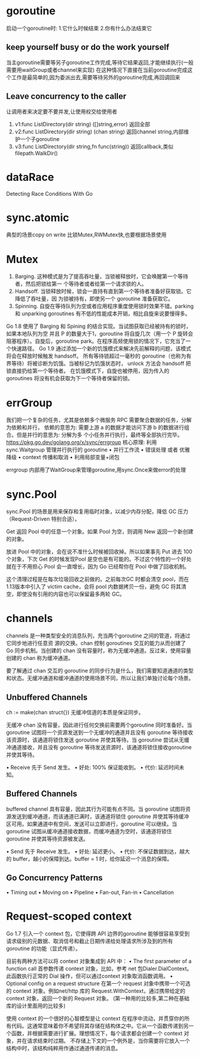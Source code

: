 # goroutine
启动一个goroutine时:
1.它什么时候结束 
2.你有什么办法结束它

## keep yourself busy or do the work yourself
当主goroutine需要等另子goroutine工作完成,等待它结果返回,才能继续执行(一般需要用waitGroup或者channel来实现)
在这种情况下直接在当前goroutine完成这个工作是最简单的,因为委派出去,需要等待另外的goroutine完成,再回调回来

## Leave concurrency to the caller 
让调用者来决定要不要并发,让使用权交给使用者
1. v1:func ListDirectory(dir string) ([]string,error) 返回全部
2. v2:func ListDirectory(dir string) (chan string) 返回channel string,内部维护一个子goroutine
3. v3:func ListDirectory(dir string,fn func(string)) 返回callback,类似filepath.WalkDir()

# dataRace
Detecting Race Conditions With Go

# sync.atomic
典型的场景copy on write
比锁Mutex,RWMutex快,也要根据场景使用

# Mutex
1. Barging. 这种模式是为了提高吞吐量，当锁被释放时，它会唤醒第一个等待者，然后把锁给第一
个等待者或者给第一个请求锁的人。
2. Handsoff. 当锁释放时候，锁会一直持有直到第一个等待者准备好获取锁。它降低了吞吐量，因
为锁被持有，即使另一个 goroutine 准备获取它。
3. Spinning. 自旋在等待队列为空或者应用程序重度使用锁时效果不错。parking 和 unparking 
goroutines 有不低的性能成本开销，相比自旋来说要慢得多。

Go 1.8 使用了 Barging 和 Spining 的结合实现。当试图获取已经被持有的锁时，如果本地队列为空
并且 P 的数量大于1，goroutine 将自旋几次（用一个 P 旋转会阻塞程序）。自旋后，goroutine 
park。在程序高频使用锁的情况下，它充当了一个快速路径。
Go 1.9 通过添加一个新的饥饿模式来解决先前解释的问题，该模式将会在释放时候触发 handsoff。
所有等待锁超过一毫秒的 goroutine（也称为有界等待）将被诊断为饥饿。当被标记为饥饿状态时，
unlock 方法会 handsoff 把锁直接扔给第一个等待者。
在饥饿模式下，自旋也被停用，因为传入的 goroutines 将没有机会获取为下一个等待者保留的锁。

# errGroup
我们把一个复杂的任务，尤其是依赖多个微服务 RPC 需要聚合数据的任务，分解为依赖和并行，
依赖的意思为: 需要上游 a 的数据才能访问下游 b 的数据进行组合。但是并行的意思为: 分解为多
个小任务并行执行，最终等全部执行完毕。
https://pkg.go.dev/golang.org/x/sync/errgroup
核心原理: 利用 sync.Waitgroup 管理并行执行的 goroutine
• 并行工作流
• 错误处理 或者 优雅降级
• context 传播和取消
• 利用局部变量+闭包

errgroup 内部用了WaitGroup来管理goroutine,用sync.Once来做error的处理

# sync.Pool
sync.Pool 的场景是用来保存和复用临时对象，以减少内存分配，降低 GC 压力（Request-Driven 特别合适）。

Get 返回 Pool 中的任意一个对象。如果 Pool 为空，则调用 New 返回一个新创建的对象。

放进 Pool 中的对象，会在说不准什么时候被回收掉。所以如果事先 Put 进去 100 个对象，下次 Get 的时候发现Pool 是空也是有可能的。不过这个特性的一个好处就在于不用担心 Pool 会一直增长，因为 Go 已经帮你在 Pool 中做了回收机制。

这个清理过程是在每次垃圾回收之前做的。之前每次GC 时都会清空 pool，而在1.13版本中引入了 victim cache，会将 pool 内数据拷贝一份，避免 GC 将其清空，即使没有引用的内容也可以保留最多两轮 GC。

# channels

channels 是一种类型安全的消息队列，充当两个goroutine 之间的管道，将通过它同步地进行任意资
源的交换。chan 控制 goroutines 交互的能力从而创建了 Go 同步机制。当创建的 chan 没有容量时，称为无缓冲通道。反过来，使用容量创建的 chan 称为缓冲通道。

要了解通过 chan 交互的 goroutine 的同步行为是什么，我们需要知道通道的类型和状态。无缓冲通道和缓冲通道的使用场景不同，所以让我们单独讨论每个场景。

## Unbuffered Channels

ch := make(chan struct{}) 无缓冲信道的本质是保证同步。

无缓冲 chan 没有容量，因此进行任何交换前需要两个goroutine 同时准备好。当 goroutine 试图将一个资源发送到一个无缓冲的通道并且没有 goroutine 等待接收该资源时，该通道将锁住发送 goroutine 并使其等待。当 goroutine 尝试从无缓冲通道接收，并且没有
goroutine 等待发送资源时，该通道将锁住接收goroutine 并使其等待。

• Receive 先于 Send 发生。
• 好处: 100% 保证能收到。
• 代价: 延迟时间未知。

## Buffered Channels

buffered channel 具有容量，因此其行为可能有点不同。当 goroutine 试图将资源发送到缓冲通道，而该通道已满时，该通道将锁住 goroutine 并使其等待缓冲区可用。如果通道中有空间，发送可以立即进行，goroutine 可以继续。当 goroutine 试图从缓冲通道接收数据，而缓冲通道为空时，该通道将锁住 goroutine 并使其等待资源被发送。

• Send 先于 Receive 发生。
• 好处: 延迟更小。
• 代价: 不保证数据到达，越大的 buffer，越小的保障到达。buffer = 1 时，给你延迟一个消息的保障。

## Go Concurrency Patterns
• Timing out
• Moving on
• Pipeline
• Fan-out, Fan-in
• Cancellation

# Request-scoped context

Go 1.7 引入一个 context 包，它使得跨 API 边界的goroutine 能够很容易享受到请求级别的元数据、取消信号和截止日期传递给处理请求所涉及到的所有goroutine 的功能（显式传递）。

目前有两种方法可以将 context 对象集成到 API 中：
• The first parameter of a function call
首参数传递 context 对象，比如，参考 net 包Dialer.DialContext。此函数执行正常的 Dial 操作，但可以通过context 对象取消函数调用。
• Optional config on a request structure
在第一个 request 对象中携带一个可选的 context 对象。例如net/http 库的 Request.WithContext，通过携带给定的 context 对象，返回一个新的 Request 对象。
(第一种用的比较多,第二种在基础库的设计里面用的比较多)

使用 context 的一个很好的心智模型是让 context 在程序中流动，并贯穿你的所有代码。这通常意味着你不希望将其存储在结构体之中。它从一个函数传递到另一个函数，并根据需要进行扩展。理想情况下，每个请求都会创建一个 context 对象，并在请求结束时过期。
不存储上下文的一个例外是，当你需要将它放入一个结构中时，该结构纯粹用作通过通道传递的消息。